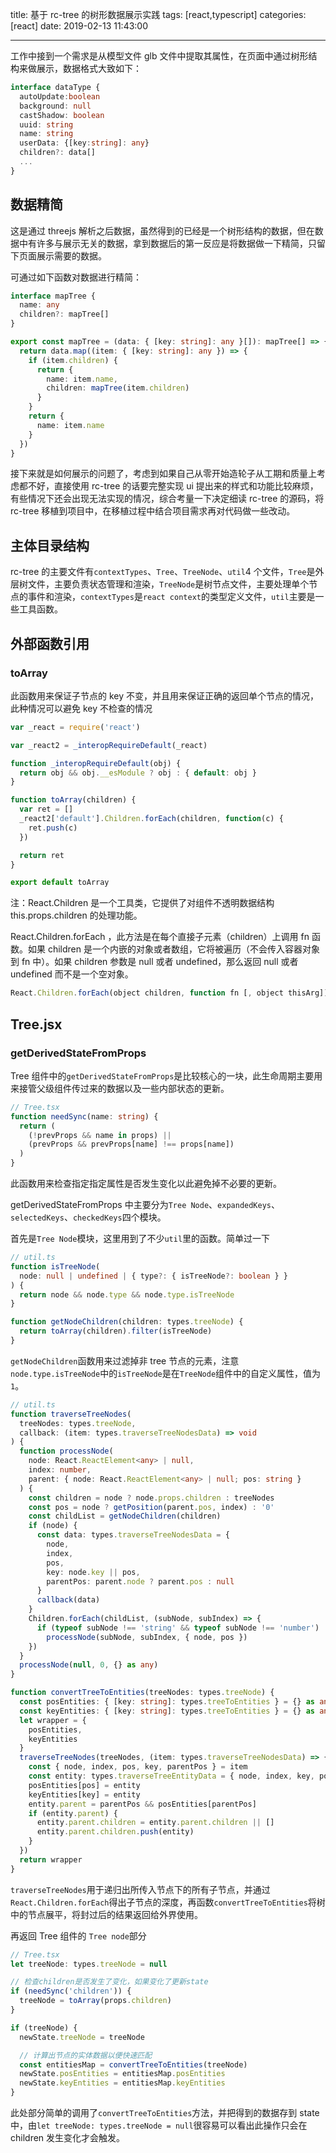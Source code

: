title: 基于 rc-tree 的树形数据展示实践
tags: [react,typescript]
categories: [react]
date: 2019-02-13 11:43:00

---

工作中接到一个需求是从模型文件 glb 文件中提取其属性，在页面中通过树形结构来做展示，数据格式大致如下：

```ts
interface dataType {
  autoUpdate:boolean
  background: null
  castShadow: boolean
  uuid: string
  name: string
  userData: {[key:string]: any}
  children?: data[]
  ...
}
```

## 数据精简

这是通过 threejs 解析之后数据，虽然得到的已经是一个树形结构的数据，但在数据中有许多与展示无关的数据，拿到数据后的第一反应是将数据做一下精简，只留下页面展示需要的数据。

可通过如下函数对数据进行精简：

```ts
interface mapTree {
  name: any
  children?: mapTree[]
}

export const mapTree = (data: { [key: string]: any }[]): mapTree[] => {
  return data.map((item: { [key: string]: any }) => {
    if (item.children) {
      return {
        name: item.name,
        children: mapTree(item.children)
      }
    }
    return {
      name: item.name
    }
  })
}
```

接下来就是如何展示的问题了，考虑到如果自己从零开始造轮子从工期和质量上考虑都不好，直接使用 rc-tree 的话要完整实现 ui 提出来的样式和功能比较麻烦，有些情况下还会出现无法实现的情况，综合考量一下决定细读 rc-tree 的源码，将 rc-tree 移植到项目中，在移植过程中结合项目需求再对代码做一些改动。

## 主体目录结构

rc-tree 的主要文件有`contextTypes`、`Tree`、`TreeNode`、`util`4 个文件，`Tree`是外层树文件，主要负责状态管理和渲染，`TreeNode`是树节点文件，主要处理单个节点的事件和渲染，`contextTypes`是`react context`的类型定义文件，`util`主要是一些工具函数。

## 外部函数引用

### toArray

此函数用来保证子节点的 key 不变，并且用来保证正确的返回单个节点的情况，此种情况可以避免 key 不检查的情况

```js
var _react = require('react')

var _react2 = _interopRequireDefault(_react)

function _interopRequireDefault(obj) {
  return obj && obj.__esModule ? obj : { default: obj }
}

function toArray(children) {
  var ret = []
  _react2['default'].Children.forEach(children, function(c) {
    ret.push(c)
  })

  return ret
}

export default toArray
```

注：React.Children 是一个工具类，它提供了对组件不透明数据结构 this.props.children 的处理功能。

React.Children.forEach ，此方法是在每个直接子元素（children）上调用 fn 函数。如果 children 是一个内嵌的对象或者数组，它将被遍历（不会传入容器对象到 fn 中）。如果 children 参数是 null 或者 undefined，那么返回 null 或者 undefined 而不是一个空对象。

```js
React.Children.forEach(object children, function fn [, object thisArg])
```

## Tree.jsx

### getDerivedStateFromProps

Tree 组件中的`getDerivedStateFromProps`是比较核心的一块，此生命周期主要用来接管父级组件传过来的数据以及一些内部状态的更新。

```ts
// Tree.tsx
function needSync(name: string) {
  return (
    (!prevProps && name in props) ||
    (prevProps && prevProps[name] !== props[name])
  )
}
```

此函数用来检查指定指定属性是否发生变化以此避免掉不必要的更新。

getDerivedStateFromProps 中主要分为`Tree Node`、`expandedKeys`、`selectedKeys`、`checkedKeys`四个模块。

首先是`Tree Node`模块，这里用到了不少`util`里的函数。简单过一下

```ts
// util.ts
function isTreeNode(
  node: null | undefined | { type?: { isTreeNode?: boolean } }
) {
  return node && node.type && node.type.isTreeNode
}

function getNodeChildren(children: types.treeNode) {
  return toArray(children).filter(isTreeNode)
}
```

`getNodeChildren`函数用来过滤掉非 tree 节点的元素，注意`node.type.isTreeNode`中的`isTreeNode`是在`TreeNode`组件中的自定义属性，值为`1`。

```ts
// util.ts
function traverseTreeNodes(
  treeNodes: types.treeNode,
  callback: (item: types.traverseTreeNodesData) => void
) {
  function processNode(
    node: React.ReactElement<any> | null,
    index: number,
    parent: { node: React.ReactElement<any> | null; pos: string }
  ) {
    const children = node ? node.props.children : treeNodes
    const pos = node ? getPosition(parent.pos, index) : '0'
    const childList = getNodeChildren(children)
    if (node) {
      const data: types.traverseTreeNodesData = {
        node,
        index,
        pos,
        key: node.key || pos,
        parentPos: parent.node ? parent.pos : null
      }
      callback(data)
    }
    Children.forEach(childList, (subNode, subIndex) => {
      if (typeof subNode !== 'string' && typeof subNode !== 'number')
        processNode(subNode, subIndex, { node, pos })
    })
  }
  processNode(null, 0, {} as any)
}

function convertTreeToEntities(treeNodes: types.treeNode) {
  const posEntities: { [key: string]: types.treeToEntities } = {} as any
  const keyEntities: { [key: string]: types.treeToEntities } = {} as any
  let wrapper = {
    posEntities,
    keyEntities
  }
  traverseTreeNodes(treeNodes, (item: types.traverseTreeNodesData) => {
    const { node, index, pos, key, parentPos } = item
    const entity: types.traverseTreeEntityData = { node, index, key, pos }
    posEntities[pos] = entity
    keyEntities[key] = entity
    entity.parent = parentPos && posEntities[parentPos]
    if (entity.parent) {
      entity.parent.children = entity.parent.children || []
      entity.parent.children.push(entity)
    }
  })
  return wrapper
}
```

`traverseTreeNodes`用于递归出所传入节点下的所有子节点，并通过`React.Children.forEach`得出子节点的深度，再函数`convertTreeToEntities`将树中的节点展平，将封过后的结果返回给外界使用。

再返回 Tree 组件的 `Tree node`部分

```ts
// Tree.tsx
let treeNode: types.treeNode = null

// 检查children是否发生了变化，如果变化了更新state
if (needSync('children')) {
  treeNode = toArray(props.children)
}

if (treeNode) {
  newState.treeNode = treeNode

  // 计算出节点的实体数据以便快速匹配
  const entitiesMap = convertTreeToEntities(treeNode)
  newState.posEntities = entitiesMap.posEntities
  newState.keyEntities = entitiesMap.keyEntities
}
```

此处部分简单的调用了`convertTreeToEntities`方法，并把得到的数据存到 state 中，由`let treeNode: types.treeNode = null`很容易可以看出此操作只会在 children 发生变化才会触发。
